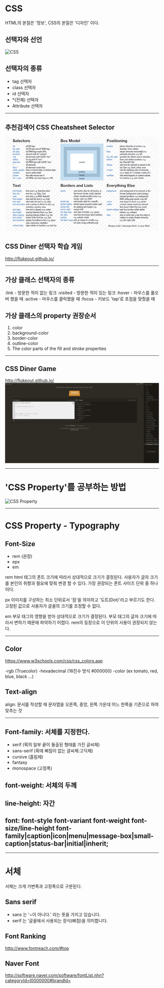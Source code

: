 # CSS

HTML의 본질은 '정보', CSS의 본질은 '디자인' 이다.

## 선택자와 선언
![CSS](https://github.com/7732-18-5/TIL/commit/56240ca758f29d0572a9c90b1da606db02c78998#diff-1cafefa867f7dfac0cc731aa7b21c7e8)

## 선택자의 종류

- tag 선택자 
- class 선택자
- id 선택자 
- *(전체) 선택자
- Attribute 선택자

---
## 추천검색어 CSS Cheatsheet Selector
![CSS cheatsheet selector](./CSS_Cheatsheet.png)

## CSS Diner 선택자 학습 게임
http://flukeout.github.io/

---

## 가상 클래스 선택자의 종류
:link - 방문한 적이 없는 링크
:visited - 방문한 적이 있는 링크
:hover - 마우스를 롤오버 했을 때 
:active - 마우스를 클릭했을 때 
:focus - 키보드 'tap'로 초점을 맞췄을 때 

## 가상 클래스의 property 권장순서
1. color
2. background-color
3. border-color
4. outline-color
5. The color parts of the fill and stroke properties

---

## CSS Diner Game

http://flukeout.github.io/
![CSS cheatsheet selector](./CSS_Diner.png)

---

# 'CSS Property'를 공부하는 방법 

![CSS Property](https://files.slack.com/files-tmb/T8NQQ8N22-F8W03BM6G-b50f2e7f8a/property_1024.png)

---

# CSS Property - Typography

## Font-Size 
- rem (권장)
- epx
- em

rem
html 태그의 폰트 크기에 따라서 상대적으로 크기가 결정된다. 사용자가 글자 크기를 본인의 취향과 필요에 맞춰 변경 할 수 있다. 가장 권장되는 폰트 사이즈 단위 중 하나이다.

px
이미지를 구성하는 최소 단위로서 '점'을 의미하고 '도트(Dot)'라고 부르기도 한다. 고정된 값으로 사용자가 글꼴의 크기를 조정할 수 없다.

em
부모 태그의 영향을 받아 상대적으로 크기가 결정된다. 부모 태그의 글자 크기에 따라서 변하기 때문에 파악하기 어렵다. rem의 등장으로 이 단위의 사용이 권장되지 않는다. 

---

## Color

https://www.w3schools.com/css/css_colors.asp

-rgb (Truecolor)
-hexadecimal (16진수 방식 #000000)
-color (ex tomato, red, blue, black ...)

## Text-align

align: 문서를 작성할 때 문자열을 오른쪽, 중앙, 왼쪽 가운데 어느 한쪽을 기준으로 하여 맞추는 것

---

## Font-family: 서체를 지정한다.

- serif (획의 일부 끝이 돌출된 형태를 가진 글씨체)
- sans-serif (획에 삐침이 없는 글씨체:고딕체)
- cursive (흘림체)
- fantasy
- monospace (고정폭)

## font-weight: 서체의 두께

## line-height: 자간

## font: font-style font-variant font-weight font-size/line-height font-family|caption|icon|menu|message-box|small-caption|status-bar|initial|inherit; 

---

# 서체
서체는 크게 가변폭과 고정폭으로 구분된다.

## Sans serif
- sans 는 '~이 아니다.' 라는 뜻을 가지고 있습니다.
- serif 는 '글꼴에서 사용되는 장식(삐침)을 의미합니다.

## Font Ranking  
http://www.fontreach.com/#top

## Naver Font 
http://software.naver.com/software/fontList.nhn?categoryId=I0000000#brandId=